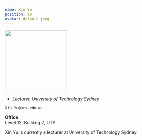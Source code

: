 ```yaml
---
name: Xin Yu
position: ap
avatar: default.jpeg
---
```


<img width="200" src="{{site.baseurl}}/images/people/{{page.avatar}}" data-action="zoom">

- _Lecturer, University of Technology Sydney_<br>
<!--- _Science coach. Collaborator. Transdisciplinary optimist._-->

<i class="fa fa-envelope-o"></i> `Xin.Yu@uts.edu.au`

**Office**<br>
Level 12, Building 2, UTS <br>

Xin Yu is currently a lecturer at University of Technology Sydney.

